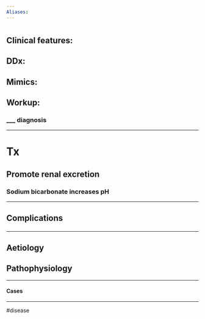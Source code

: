 ```yaml
---
Aliases:
---
```

# 
## Clinical features:
###
## DDx:
###
## Mimics:
###
## Workup:
### ___ diagnosis
---
# Tx
## Promote renal excretion
### Sodium bicarbonate increases pH

---
## Complications
###

---
## Aetiology
## Pathophysiology

---
#### Cases


---
#disease 